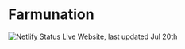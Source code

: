 # Farmunation
[![Netlify Status](https://api.netlify.com/api/v1/badges/0ee74c24-253e-415e-b0f4-48c3978a0c38/deploy-status)](https://app.netlify.com/sites/farmunation/deploys)
 [Live Website](https://farmunation.netlify.app/), last updated Jul 20th
